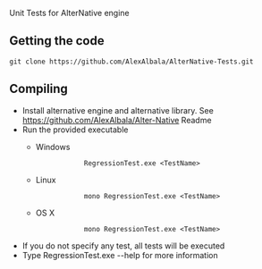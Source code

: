 Unit Tests for AlterNative engine

Getting the code
----------------

	git clone https://github.com/AlexAlbala/AlterNative-Tests.git

Compiling
---------
* Install alternative engine and alternative library. See https://github.com/AlexAlbala/Alter-Native Readme
* Run the provided executable
  + Windows

                    RegressionTest.exe <TestName>

  + Linux

                    mono RegressionTest.exe <TestName>

  + OS X

                    mono RegressionTest.exe <TestName>

* If you do not specify any test, all tests will be executed
* Type RegressionTest.exe --help for more information
